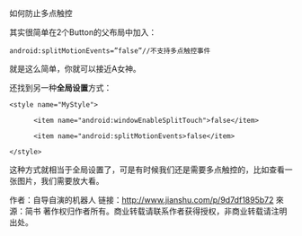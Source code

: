 如何防止多点触控



其实很简单在2个Button的父布局中加入：
```
android:splitMotionEvents=”false”//不支持多点触控事件
```
就是这么简单，你就可以接近A女神。

还找到另一种**全局设置**方式：
```
<style name="MyStyle">

      <item name="android:windowEnableSplitTouch">false</item>

      <item name="android:splitMotionEvents>false</item>

</style>
```
这种方式就相当于全局设置了，可是有时候我们还是需要多点触控的，比如查看一张图片，我们需要放大看。

作者：自导自演的机器人
链接：http://www.jianshu.com/p/9d7df1895b72
來源：简书
著作权归作者所有。商业转载请联系作者获得授权，非商业转载请注明出处。